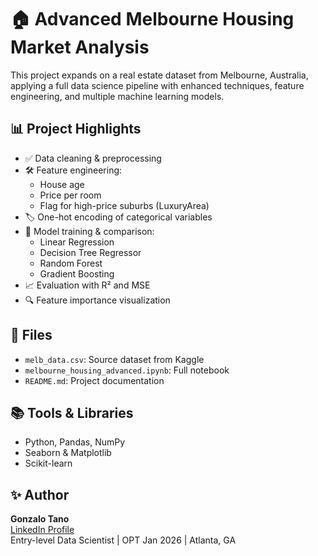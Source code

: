 # 🏠 Advanced Melbourne Housing Market Analysis

This project expands on a real estate dataset from Melbourne, Australia, applying a full data science pipeline with enhanced techniques, feature engineering, and multiple machine learning models.

## 📊 Project Highlights

- ✅ Data cleaning & preprocessing
- 🛠️ Feature engineering:
  - House age
  - Price per room
  - Flag for high-price suburbs (LuxuryArea)
- 🏷️ One-hot encoding of categorical variables
- 🤖 Model training & comparison:
  - Linear Regression
  - Decision Tree Regressor
  - Random Forest
  - Gradient Boosting
- 📈 Evaluation with R² and MSE
- 🔍 Feature importance visualization

## 📂 Files
- `melb_data.csv`: Source dataset from Kaggle
- `melbourne_housing_advanced.ipynb`: Full notebook
- `README.md`: Project documentation

## 📚 Tools & Libraries
- Python, Pandas, NumPy
- Seaborn & Matplotlib
- Scikit-learn

## ✨ Author
**Gonzalo Tano**  
[LinkedIn Profile](https://www.linkedin.com/in/gonzalo-tano-977428234/)  
Entry-level Data Scientist | OPT Jan 2026 | Atlanta, GA
